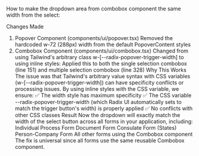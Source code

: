 How to make the dropdown area from combobox component the same width from the select:

Changes Made

1. Popover Component (components/ui/popover.tsx)
   Removed the hardcoded w-72 (288px) width from the default PopoverContent styles
2. Combobox Component (components/ui/combobox.tsx)
   Changed from using Tailwind's arbitrary class w-[--radix-popover-trigger-width] to using inline styles:
   Applied this to both the single selection combobox (line 151) and multiple selection combobox (line 328)
   Why This Works
   The issue was that Tailwind's arbitrary value syntax with CSS variables (w-[--radix-popover-trigger-width]) can have specificity conflicts or processing issues. By using inline styles with the CSS variable, we ensure:
   ✅ The width style has maximum specificity
   ✅ The CSS variable --radix-popover-trigger-width (which Radix UI automatically sets to match the trigger button's width) is properly applied
   ✅ No conflicts with other CSS classes
   Result
   Now the dropdown will exactly match the width of the select button across all forms in your application, including:
   Individual Process Form
   Document Form
   Consulate Form (States)
   Person-Company Form
   All other forms using the Combobox component
   The fix is universal since all forms use the same reusable Combobox component.
